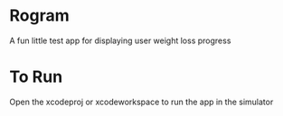 # Rogram
 A fun little test app for displaying user weight loss progress

# To Run
Open the xcodeproj or xcodeworkspace to run the app in the simulator
